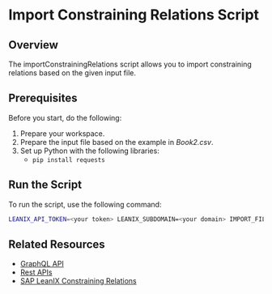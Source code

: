 # Import Constraining Relations Script

## Overview

The importConstrainingRelations script allows you to import constraining relations based on the given input file.

## Prerequisites

Before you start, do the following:

1. Prepare your workspace.
2. Prepare the input file based on the example in *Book2.csv*.
3. Set up Python with the following libraries: 
    - `pip install requests`

## Run the Script

To run the script, use the following command:

```bash
LEANIX_API_TOKEN=<your token> LEANIX_SUBDOMAIN=<your domain> IMPORT_FILE=<your input file> python importConstrainingRelations.py
```

## Related Resources

- [GraphQL API](https://docs-eam.leanix.net/reference/graphql-tutorials)
- [Rest APIs](https://docs-eam.leanix.net/reference/rest-apis)
- [SAP LeanIX Constraining Relations](https://docs-eam.leanix.net/docs/adding-and-editing-data-in-fact-sheets)
